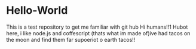 # Hello-World
This is a test repository to get me familiar with git hub
Hi humans!!1
Hubot here, i like node.js and coffescript (thats what im made of)ive had tacos on the moon and find them far supoeriot o earth tacos!!
